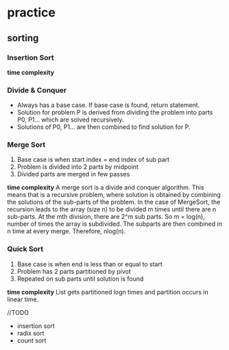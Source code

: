 # practice

## sorting

### Insertion Sort

**time complexity**

### Divide & Conquer
- Always has a base case. If base case is found, return statement.
- Solution for problem P is derived from dividing the problem into parts P0, P1... which are solved recursively.
- Solutions of P0, P1... are then combined to find solution for P.

### Merge Sort
1. Base case is when start index = end index of sub part
2. Problem is divided into 2 parts by midpoint
3. Divided parts are merged in few passes

**time complexity**
A merge sort is a divide and conquer algorithm. This means that is a recursive problem, where solution is obtained by combining the solutions of the sub-parts of the problem. In the case of MergeSort, the recursion leads to the array (size n) to be divided m times until there are n sub-parts. At the mth division, there are 2^m sub parts. So m = log(n), number of times the array is subdivided. The subparts are then combined  in n time  at every merge. Therefore, nlog(n).

### Quick Sort
1. Base case is when end is less than or equal to start
2. Problem has 2 parts partitioned by pivot
3. Repeated on sub parts until solution is found

**time complexity**
List gets partitioned logn times and partition occurs in linear time.

//TODO
- insertion sort
- radix sort
- count sort
